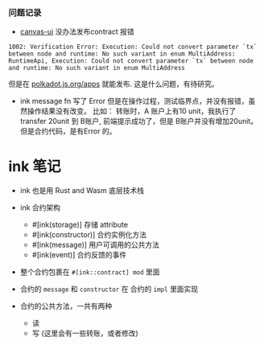 ### 问题记录

- [canvas-ui](https://paritytech.github.io/canvas-ui/#/upload) 没办法发布contract 报错
```
1002: Verification Error: Execution: Could not convert parameter `tx` between node and runtime: No such variant in enum MultiAddress: RuntimeApi, Execution: Could not convert parameter `tx` between node and runtime: No such variant in enum MultiAddress
```

但是在 [polkadot.js.org/apps](https://polkadot.js.org/apps/#/contracts) 就能发布.
这是什么问题，有待研究。

- ink message fn 写了 Error 但是在操作过程，测试临界点，并没有报错，虽然操作结果没有改变。
比如：
转账时，A 账户上有10 unit，我执行了 transfer 20unit 到 B账户, 前端提示成功了，但是 B账户并没有增加20unit。 但是合约代码，是有Error 的。



# ink 笔记

- ink 也是用 Rust and Wasm 底层技术栈
- ink 合约架构 
    - #[ink(storage)] 存储 attribute
    - #[ink(constructor)] 合约实例化方法
    - #[ink(message)] 用户可调用的公共方法
    - #[ink(event)] 合约反馈的事件

- 整个合约包裹在 `#[ink::contract] mod` 里面

- 合约的 `message` 和 `constructor` 在 合约的 `impl` 里面实现 

- 合约的公共方法，一共有两种
    - 读
    - 写 (这里会有一些转账，或者修改)